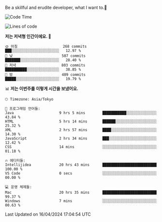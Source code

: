 Be a skillful and erudite developer, what I want to.👶

<!--START_SECTION:waka-->
![Code Time](http://img.shields.io/badge/Code%20Time-702%20hrs%2011%20mins-blue)

![Lines of code](https://img.shields.io/badge/%EC%A0%80%EB%8A%94%20%EC%97%AC%ED%83%9C%EA%B9%8C%EC%A7%80%20-1.6%20million%20%EC%A4%84%EC%9D%98%20%EC%BD%94%EB%93%9C%EB%A5%BC%20%EC%9E%91%EC%84%B1%ED%96%88%EC%96%B4%EC%9A%94.-blue)

**저는 저녁형 인간이에요. 🦉** 

```text
🌞 아침                     268 commits         ███░░░░░░░░░░░░░░░░░░░░░░   12.97 % 
🌆 낮　                     587 commits         ███████░░░░░░░░░░░░░░░░░░   28.40 % 
🌃 저녁                     803 commits         ██████████░░░░░░░░░░░░░░░   38.85 % 
🌙 밤　                     409 commits         █████░░░░░░░░░░░░░░░░░░░░   19.79 % 
```


📊 **저는 이번주를 이렇게 시간을 보냈어요.** 

```text
🕑︎ Timezone: Asia/Tokyo

💬 프로그래밍 언어들: 
Java                     9 hrs 5 mins        ███████████░░░░░░░░░░░░░░   43.84 % 
HTML                     5 hrs 14 mins       ██████░░░░░░░░░░░░░░░░░░░   25.32 % 
XML                      2 hrs 57 mins       ████░░░░░░░░░░░░░░░░░░░░░   14.30 % 
JavaScript               2 hrs 34 mins       ███░░░░░░░░░░░░░░░░░░░░░░   12.42 % 
CSS                      14 mins             ░░░░░░░░░░░░░░░░░░░░░░░░░   01.18 % 

🔥 에디터들: 
Intellijidea             20 hrs 43 mins      █████████████████████████   100.00 % 
VS Code                  0 secs              ░░░░░░░░░░░░░░░░░░░░░░░░░   00.00 % 

💻 운영 체제들: 
Mac                      20 hrs 35 mins      █████████████████████████   99.37 % 
Windows                  7 mins              ░░░░░░░░░░░░░░░░░░░░░░░░░   00.63 % 
```


 Last Updated on 16/04/2024 17:04:54 UTC
<!--END_SECTION:waka-->
